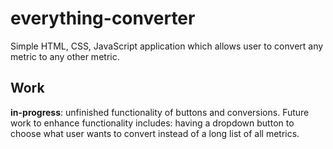 # everything-converter
Simple HTML, CSS, JavaScript application which allows user to convert any metric to any other metric.


## Work
**in-progress**: unfinished functionality of buttons and conversions. Future work to enhance functionality includes: having a dropdown button to choose what user wants to convert instead of a long list of all metrics.
